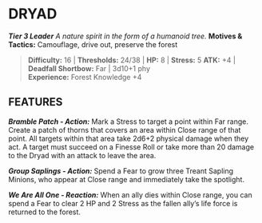 ﻿---
tags:
  - Adversary
  - Creature
  - Statblock

name: 'DRYAD'
tier: 3
type: Leader
description: 'A nature spirit in the form of a humanoid tree.'
motives_and_tactics: 'Camouflage, drive out, preserve the forest'
difficulty: '16'
thresholds: '24/38'
hp: '8'
stress: '5'
atk: '+4'
attack: 'Deadfall Shortbow'
range: 'Far'
damage: '3d10+1 phy'
experience:
  - 'Forest Knowledge +4'
feats:
- name: 'Bramble Patch'
  type: 'Action'
  text: 'Mark a Stress to target a point within Far range. Create a patch of thorns that covers an area within Close range of that point. All targets within that area take 2d6+2 physical damage when they act. A target must succeed on a Finesse Roll or take more than 20 damage to the Dryad with an attack to leave the area.'
- name: 'Group Saplings'
  type: 'Action'
  text: 'Spend a Fear to grow three Treant Sapling Minions, who appear at Close range and immediately take the spotlight.'
- name: 'We Are All One'
  type: 'Reaction'
  text: 'When an ally dies within Close range, you can spend a Fear to clear 2 HP and 2 Stress as the fallen ally’s life force is returned to the forest.'
layout: Daggerheart Adversary
source: srd-adversary
statblock: true
---

# DRYAD

***Tier 3 Leader***
*A nature spirit in the form of a humanoid tree.*
**Motives & Tactics:** Camouflage, drive out, preserve the forest

> **Difficulty:** 16 | **Thresholds:** 24/38 | **HP:** 8 | **Stress:** 5
> **ATK:** +4 | **Deadfall Shortbow:** Far | 3d10+1 phy  
> **Experience:** Forest Knowledge +4

## FEATURES

***Bramble Patch - Action:*** Mark a Stress to target a point within Far range. Create a patch of thorns that covers an area within Close range of that point. All targets within that area take 2d6+2 physical damage when they act. A target must succeed on a Finesse Roll or take more than 20 damage to the Dryad with an attack to leave the area.

***Group Saplings - Action:*** Spend a Fear to grow three Treant Sapling Minions, who appear at Close range and immediately take the spotlight.

***We Are All One - Reaction:*** When an ally dies within Close range, you can spend a Fear to clear 2 HP and 2 Stress as the fallen ally’s life force is returned to the forest.
